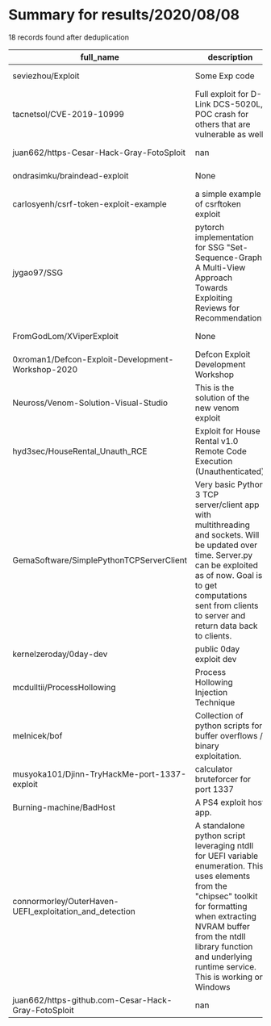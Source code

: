 
# Summary for results/2020/08/08
    
18 records found after deduplication

| full_name | description | html_url | matched_list | matched_count | pushed_at | size | stargazers_count | language | forks_count |
|---------------------------------------------------------|-----------------------------------------------------------------------------------------------------------------------------------------------------------------------------------------------------------------------------------------------------------------|----------------------------------------------------------------------------|------------------------------------------------------|-----------------|---------------------------|--------|--------------------|------------|---------------|
| seviezhou/Exploit | Some Exp code | https://github.com/seviezhou/Exploit | ['exploit'] | 1 | 2020-08-08 13:57:22+00:00 | 581 | 1 | HTML | 2 |
| tacnetsol/CVE-2019-10999 | Full exploit for D-Link DCS-5020L, POC crash for others that are vulnerable as well. | https://github.com/tacnetsol/CVE-2019-10999 | ['cve poc', 'cve-2', 'exploit', 'vulnerability poc'] | 4 | 2020-08-08 16:58:05+00:00 | 23 | 19 | Python | 5 |
| juan662/https-Cesar-Hack-Gray-FotoSploit | nan | https://github.com/juan662/https-Cesar-Hack-Gray-FotoSploit | ['sploit'] | 1 | 2020-08-08 20:42:08+00:00 | 1 | 2 | nan | 0 |
| ondrasimku/braindead-exploit | None | https://github.com/ondrasimku/braindead-exploit | ['exploit'] | 1 | 2020-08-08 19:47:27+00:00 | 2 | 0 | Python | 0 |
| carlosyenh/csrf-token-exploit-example | a simple example of csrftoken exploit | https://github.com/carlosyenh/csrf-token-exploit-example | ['exploit'] | 1 | 2020-08-08 11:13:40+00:00 | 3 | 0 | PHP | 0 |
| jygao97/SSG | pytorch implementation for SSG "Set-Sequence-Graph: A Multi-View Approach Towards Exploiting Reviews for Recommendation" | https://github.com/jygao97/SSG | ['exploit'] | 1 | 2020-08-08 06:54:09+00:00 | 22 | 9 | Python | 2 |
| FromGodLom/XViperExploit | None | https://github.com/FromGodLom/XViperExploit | ['exploit'] | 1 | 2020-08-08 19:27:38+00:00 | 5133 | 0 | | 0 |
| 0xroman1/Defcon-Exploit-Development-Workshop-2020 | Defcon Exploit Development Workshop | https://github.com/0xroman1/Defcon-Exploit-Development-Workshop-2020 | ['exploit'] | 1 | 2020-08-08 04:02:17+00:00 | 996 | 0 | | 0 |
| Neuross/Venom-Solution-Visual-Studio | This is the solution of the new venom exploit | https://github.com/Neuross/Venom-Solution-Visual-Studio | ['exploit'] | 1 | 2020-08-08 08:32:19+00:00 | 12 | 0 | | 0 |
| hyd3sec/HouseRental_Unauth_RCE | Exploit for House Rental v1.0 Remote Code Execution (Unauthenticated) | https://github.com/hyd3sec/HouseRental_Unauth_RCE | ['exploit', 'rce', 'remote code execution'] | 3 | 2020-08-08 01:39:02+00:00 | 7 | 1 | Python | 0 |
| GemaSoftware/SimplePythonTCPServerClient | Very basic Python 3 TCP server/client app with multithreading and sockets. Will be updated over time. Server.py can be exploited as of now. Goal is to get computations sent from clients to server and return data back to clients. | https://github.com/GemaSoftware/SimplePythonTCPServerClient | ['exploit'] | 1 | 2020-08-08 01:30:25+00:00 | 4 | 0 | Python | 0 |
| kernelzeroday/0day-dev | public 0day exploit dev | https://github.com/kernelzeroday/0day-dev | ['0day', 'exploit'] | 2 | 2020-08-08 04:22:45+00:00 | 8716 | 1 | C | 0 |
| mcdulltii/ProcessHollowing | Process Hollowing Injection Technique | https://github.com/mcdulltii/ProcessHollowing | ['exploit'] | 1 | 2020-08-08 10:48:18+00:00 | 49 | 0 | C | 0 |
| melnicek/bof | Collection of python scripts for buffer overflows / binary exploitation. | https://github.com/melnicek/bof | ['exploit'] | 1 | 2020-08-08 23:58:19+00:00 | 29 | 0 | Python | 0 |
| musyoka101/Djinn-TryHackMe-port-1337-exploit | calculator bruteforcer for port 1337 | https://github.com/musyoka101/Djinn-TryHackMe-port-1337-exploit | ['exploit'] | 1 | 2020-08-08 13:28:31+00:00 | 483 | 1 | Python | 1 |
| Burning-machine/BadHost | A PS4 exploit host app. | https://github.com/Burning-machine/BadHost | ['exploit'] | 1 | 2020-08-08 19:56:09+00:00 | 20807 | 0 | Java | 0 |
| connormorley/OuterHaven-UEFI_exploitation_and_detection | A standalone python script leveraging ntdll for UEFI variable enumeration. This uses elements from the "chipsec" toolkit for formatting when extracting NVRAM buffer from the ntdll library function and underlying runtime service. This is working on Windows | https://github.com/connormorley/OuterHaven-UEFI_exploitation_and_detection | ['exploit'] | 1 | 2020-08-08 09:25:18+00:00 | 19 | 4 | Python | 0 |
| juan662/https-github.com-Cesar-Hack-Gray-FotoSploit | nan | https://github.com/juan662/https-github.com-Cesar-Hack-Gray-FotoSploit | ['sploit'] | 1 | 2020-08-08 20:49:23+00:00 | 0 | 1 | nan | 0 |
